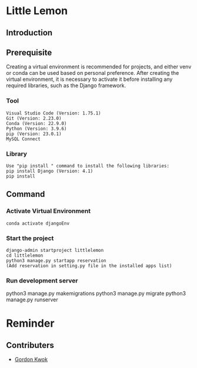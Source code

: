 # Little Lemon

## Introduction


## Prerequisite
Creating a virtual environment is recommended for projects, and either venv or conda can be used based on personal preference. After creating the virtual environment, it is necessary to activate it before installing any required libraries, such as the Django framework.

### Tool
```
Visual Studio Code (Version: 1.75.1)
Git (Version: 2.23.0)
Conda (Version: 22.9.0)
Python (Version: 3.9.6)
pip (Version: 23.0.1)
MySQL Connect
```

### Library
```
Use "pip install " command to install the following libraries:
pip install Django (Version: 4.1)
pip install 
```

## Command

### Activate Virtual Environment
```
conda activate djangoEnv
```

### Start the project
```
django-admin startproject littlelemon
cd littlelemon
python3 manage.py startapp reservation
(Add reservation in setting.py file in the installed apps list)

```

### Run development server
python3 manage.py makemigrations
python3 manage.py migrate
python3 manage.py runserver

<!-- ## Database Schema
The POS data will be loaded and stored in a MySQL database table:
- xxx -->

# Reminder


## Contributers
- [Gordon Kwok](https://www.linkedin.com/in/gordonkwokch/)